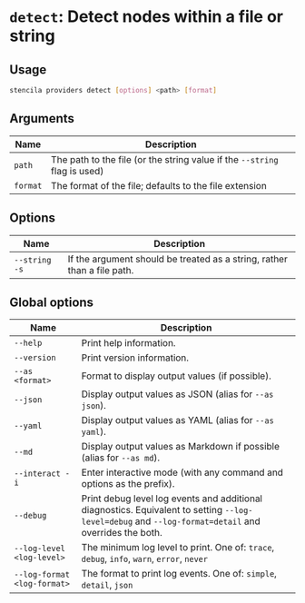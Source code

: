 <!-- Generated from doc comments in Rust. Do not edit. -->

# `detect`: Detect nodes within a file or string

## Usage

```sh
stencila providers detect [options] <path> [format]
```

## Arguments

| Name     | Description                                                               |
| -------- | ------------------------------------------------------------------------- |
| `path`   | The path to the file (or the string value if the `--string` flag is used) |
| `format` | The format of the file; defaults to the file extension                    |

## Options

| Name          | Description                                                             |
| ------------- | ----------------------------------------------------------------------- |
| `--string -s` | If the argument should be treated as a string, rather than a file path. |

## Global options

| Name                        | Description                                                                                                                                          |
| --------------------------- | ---------------------------------------------------------------------------------------------------------------------------------------------------- |
| `--help`                    | Print help information.                                                                                                                              |
| `--version`                 | Print version information.                                                                                                                           |
| `--as <format>`             | Format to display output values (if possible).                                                                                                       |
| `--json`                    | Display output values as JSON (alias for `--as json`).                                                                                               |
| `--yaml`                    | Display output values as YAML (alias for `--as yaml`).                                                                                               |
| `--md`                      | Display output values as Markdown if possible (alias for `--as md`).                                                                                 |
| `--interact -i`             | Enter interactive mode (with any command and options as the prefix).                                                                                 |
| `--debug`                   | Print debug level log events and additional diagnostics. Equivalent to setting `--log-level=debug` and `--log-format=detail` and overrides the both. |
| `--log-level <log-level>`   | The minimum log level to print. One of: `trace`, `debug`, `info`, `warn`, `error`, `never`                                                           |
| `--log-format <log-format>` | The format to print log events. One of: `simple`, `detail`, `json`                                                                                   |
